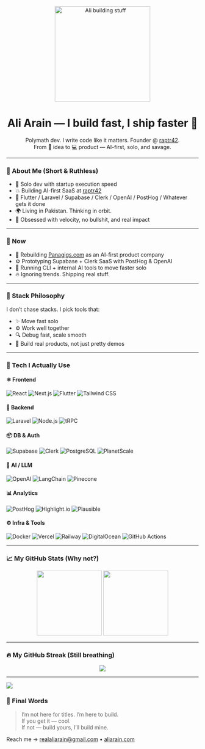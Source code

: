 <!-- Profile Header -->
<div align="center">
  <img src="https://media.giphy.com/media/xT0xeJpnrWC4XWblEk/giphy.gif" width="250" alt="Ali building stuff" />
</div>

<h1 align="center">Ali Arain — I build fast, I ship faster 🚀</h1>

<p align="center">
  Polymath dev. I write code like it matters. Founder @ <a href="https://raptr42.com" target="_blank">raptr42</a>.<br>
  From 🧠 idea to 💻 product — AI-first, solo, and savage.
</p>

---

### 💬 About Me (Short & Ruthless)

- 🧠 Solo dev with startup execution speed
- 💥 Building AI-first SaaS at [raptr42](https://raptr42.com)
- 🔧 Flutter / Laravel / Supabase / Clerk / OpenAI / PostHog / Whatever gets it done
- 🌍 Living in Pakistan. Thinking in orbit.
- 🖤 Obsessed with velocity, no bullshit, and real impact

---

### 🧭 Now

- 🚀 Rebuilding [Panagigs.com](https://panagigs.com) as an AI-first product company
- ⚙️ Prototyping Supabase + Clerk SaaS with PostHog & OpenAI
- 🧪 Running CLI + internal AI tools to move faster solo
- 🔥 Ignoring trends. Shipping real stuff.
---
### 🧠 Stack Philosophy

I don’t chase stacks. I pick tools that:
- ✨ Move fast solo
- ⚙️ Work well together
- 🔍 Debug fast, scale smooth
- 🧱 Build real products, not just pretty demos
---

### 🧠 Tech I Actually Use

#### ⚛️ Frontend
![React](https://img.shields.io/badge/React-61DAFB?style=flat-square&logo=react&logoColor=black)
![Next.js](https://img.shields.io/badge/Next.js-000?style=flat-square&logo=nextdotjs)
![Flutter](https://img.shields.io/badge/Flutter-02569B?style=flat-square&logo=flutter&logoColor=white)
![Tailwind CSS](https://img.shields.io/badge/Tailwind-06B6D4?style=flat-square&logo=tailwindcss)

#### 🧱 Backend
![Laravel](https://img.shields.io/badge/Laravel-F05340?style=flat-square&logo=laravel&logoColor=white)
![Node.js](https://img.shields.io/badge/Node.js-339933?style=flat-square&logo=node.js)
![tRPC](https://img.shields.io/badge/tRPC-2596be?style=flat-square)

#### 📦 DB & Auth
![Supabase](https://img.shields.io/badge/Supabase-3ECF8E?style=flat-square&logo=supabase)
![Clerk](https://img.shields.io/badge/Clerk-F8F8F8?style=flat-square&logo=clerk)
![PostgreSQL](https://img.shields.io/badge/PostgreSQL-336791?style=flat-square&logo=postgresql)
![PlanetScale](https://img.shields.io/badge/PlanetScale-000000?style=flat-square&logo=planetscale)

#### 🧠 AI / LLM
![OpenAI](https://img.shields.io/badge/OpenAI-412991?style=flat-square&logo=openai&logoColor=white)
![LangChain](https://img.shields.io/badge/LangChain-5C5C5C?style=flat-square)
![Pinecone](https://img.shields.io/badge/Pinecone-2C9AB7?style=flat-square)

#### 📊 Analytics
![PostHog](https://img.shields.io/badge/PostHog-F54E4E?style=flat-square&logo=posthog)
![Highlight.io](https://img.shields.io/badge/Highlight-black?style=flat-square)
![Plausible](https://img.shields.io/badge/Plausible-5F5DFF?style=flat-square)

#### ⚙️ Infra & Tools
![Docker](https://img.shields.io/badge/Docker-0db7ed?style=flat-square&logo=docker)
![Vercel](https://img.shields.io/badge/Vercel-000?style=flat-square&logo=vercel)
![Railway](https://img.shields.io/badge/Railway-0B0D0E?style=flat-square)
![DigitalOcean](https://img.shields.io/badge/DigitalOcean-0080FF?style=flat-square&logo=digitalocean)
![GitHub Actions](https://img.shields.io/badge/GitHub_Actions-2088FF?style=flat-square&logo=githubactions)

---

### 📈 My GitHub Stats (Why not?)

<p align="center">
  <img src="https://github-readme-stats.vercel.app/api?username=aliarain&show_icons=true&theme=radical" height="170" />
  <img src="https://github-readme-stats.vercel.app/api/top-langs/?username=aliarain&layout=compact&theme=radical" height="170" />
</p>

---

### 🔥 My GitHub Streak (Still breathing)

<p align="center">
  <img src="https://github-readme-streak-stats.herokuapp.com?user=aliarain&theme=tokyonight&hide_border=true" />
</p>

---

![](https://komarev.com/ghpvc/?username=aliarain&label=Profile%20Views&color=0e75b6&style=flat)


### 🧠 Final Words

> I’m not here for titles. I’m here to build.  
> If you get it — cool.  
> If not — build yours, I’ll build mine.

Reach me → [realaliarain@gmail.com](mailto:realaliarain@gmail.com) • [aliarain.com](https://aliarain.com)
<!-- ![Ali's GitHub stats](https://github-readme-stats.vercel.app/api?username=aliarain&hide=contribs,prs) -->
<!-- <img align="center" src = "https://profile-counter.glitch.me/aliarain/count.svg" alt ="Loading...">
[website]: https://aliarain.raptr42.com
[mail]: mailto:aliarain@raptr42.com
[twitter]: https://twitter.com/aliarain
[linkedin]: https://linkedin.com/in/realaliarain
[github]: https://github.com/aliarain
[instagram]: https://www.instagram.com/realaliarain
[facebook]: https://www.facebook.com/aliarain11/
 -->
